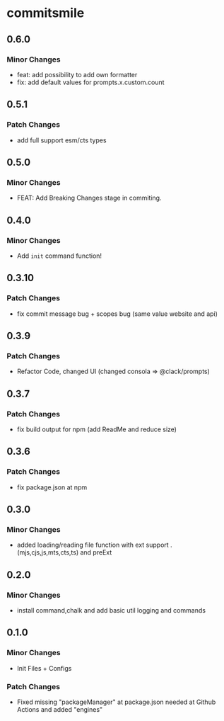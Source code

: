 # commitsmile

## 0.6.0

### Minor Changes

- feat: add possibility to add own formatter
- fix: add default values for prompts.x.custom.count

## 0.5.1

### Patch Changes

- add full support esm/cts types

## 0.5.0

### Minor Changes

- FEAT: Add Breaking Changes stage in commiting.

## 0.4.0

### Minor Changes

- Add `init` command function!

## 0.3.10

### Patch Changes

- fix commit message bug + scopes bug (same value website and api)

## 0.3.9

### Patch Changes

- Refactor Code, changed UI (changed consola => @clack/prompts)

## 0.3.7

### Patch Changes

- fix build output for npm (add ReadMe and reduce size)

## 0.3.6

### Patch Changes

- fix package.json at npm

## 0.3.0

### Minor Changes

- added loading/reading file function with ext support .(mjs,cjs,js,mts,cts,ts) and preExt

## 0.2.0

### Minor Changes

- install command,chalk and add basic util logging and commands

## 0.1.0

### Minor Changes

- Init Files + Configs

### Patch Changes

- Fixed missing "packageManager" at package.json needed at Github Actions and added "engines"
